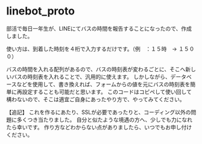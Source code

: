 # linebot_proto

部活で毎日一年生が、LINEにてバスの時間を報告することになったので、作成しました。

使い方は、到着した時刻を４桁で入力するだけです。（例　：１５時　→ １５００）

バスの時間を入れる配列があるので、バスの時刻表が変わるごとに、そこへ新しいバスの時刻表を入れることで、汎用的に使えます。
しかしながら、データベースなどを使用して、書き換えれば、フォームからの値を元にバスの時刻表を簡単に再設定することも可能だと思います。
このコードはコピペして使い回して構わないので、そこは適宜ご自身にあったやり方で、やってみてください。

【追記】
これを作るにあたり、SSLが必要であったりと、コーディング以外の問題に多くつき当たりました。
自分と似たような境遇の方へ、少しでも力になれたら幸いです。
作り方などわからない点がありましたら、いつでもお申し付けください。
